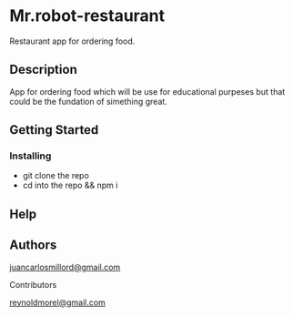 # Mr.robot-restaurant


Restaurant app for ordering food.

## Description

App for ordering food which will be use for educational purpeses but that could be the fundation of simething great.

## Getting Started

### Installing

* git clone the repo
* cd into the repo && npm i

## Help

## Authors
juancarlosmillord@gmail.com

Contributors 

reynoldmorel@gmail.com 
